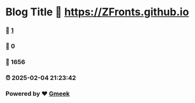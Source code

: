 # Blog Title :link: https://ZFronts.github.io 
### :page_facing_up: [1](https://ZFronts.github.io/tag.html) 
### :speech_balloon: 0 
### :hibiscus: 1656 
### :alarm_clock: 2025-02-04 21:23:42 
### Powered by :heart: [Gmeek](https://github.com/Meekdai/Gmeek)
